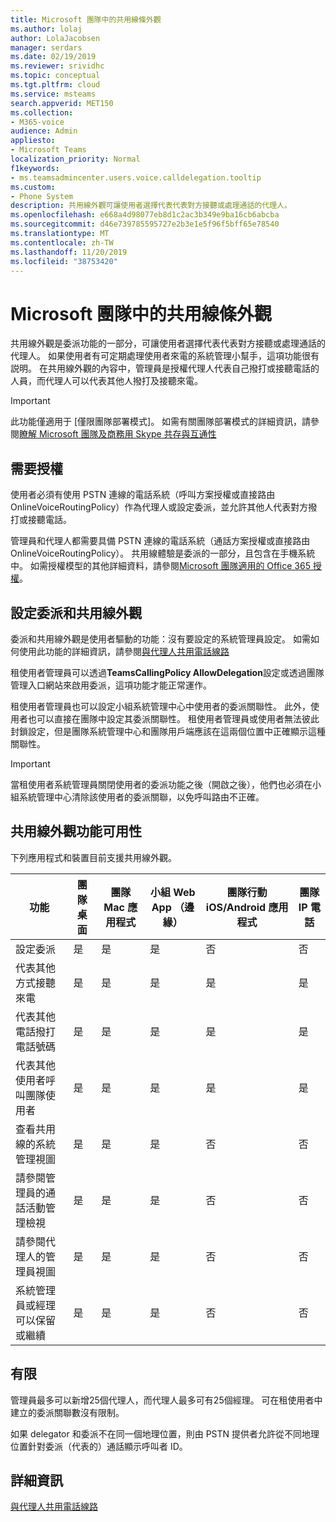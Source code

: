 ```yaml
---
title: Microsoft 團隊中的共用線條外觀
ms.author: lolaj
author: LolaJacobsen
manager: serdars
ms.date: 02/19/2019
ms.reviewer: srividhc
ms.topic: conceptual
ms.tgt.pltfrm: cloud
ms.service: msteams
search.appverid: MET150
ms.collection:
- M365-voice
audience: Admin
appliesto:
- Microsoft Teams
localization_priority: Normal
f1keywords:
- ms.teamsadmincenter.users.voice.calldelegation.tooltip
ms.custom:
- Phone System
description: 共用線外觀可讓使用者選擇代表代表對方接聽或處理通話的代理人。
ms.openlocfilehash: e668a4d98077eb8d1c2ac3b349e9ba16cb6abcba
ms.sourcegitcommit: d46e739785595727e2b3e1e5f96f5bff65e78540
ms.translationtype: MT
ms.contentlocale: zh-TW
ms.lasthandoff: 11/20/2019
ms.locfileid: "38753420"
---
```

# <a name="shared-line-appearance-in-microsoft-teams"></a>Microsoft 團隊中的共用線條外觀

共用線外觀是委派功能的一部分，可讓使用者選擇代表代表對方接聽或處理通話的代理人。 如果使用者有可定期處理使用者來電的系統管理小幫手，這項功能很有説明。 在共用線外觀的內容中，管理員是授權代理人代表自己撥打或接聽電話的人員，而代理人可以代表其他人撥打及接聽來電。

> [!IMPORTANT]
> 此功能僅適用于 [僅限團隊部署模式]。 如需有關團隊部署模式的詳細資訊，請參閱[瞭解 Microsoft 團隊及商務用 Skype 共存與互通性](teams-and-skypeforbusiness-coexistence-and-interoperability.md)

## <a name="license-required"></a>需要授權

使用者必須有使用 PSTN 連線的電話系統（呼叫方案授權或直接路由 OnlineVoiceRoutingPolicy）作為代理人或設定委派，並允許其他人代表對方撥打或接聽電話。

管理員和代理人都需要具備 PSTN 連線的電話系統（通話方案授權或直接路由 OnlineVoiceRoutingPolicy）。 共用線體驗是委派的一部分，且包含在手機系統中。 如需授權模型的其他詳細資料，請參閱[Microsoft 團隊適用的 Office 365 授權](office-365-licensing.md)。

## <a name="configuring-delegation-and-shared-line-appearance"></a>設定委派和共用線外觀

委派和共用線外觀是使用者驅動的功能：沒有要設定的系統管理員設定。 如需如何使用此功能的詳細資訊，請參閱[與代理人共用電話線路](https://support.office.com/article/share-a-phone-line-with-a-delegate-16307929-a51f-43fc-8323-3b1bf115e5a8)

租使用者管理員可以透過**TeamsCallingPolicy AllowDelegation**設定或透過團隊管理入口網站來啟用委派，這項功能才能正常運作。 

租使用者管理員也可以設定小組系統管理中心中使用者的委派關聯性。 此外，使用者也可以直接在團隊中設定其委派關聯性。 租使用者管理員或使用者無法彼此封鎖設定，但是團隊系統管理中心和團隊用戶端應該在這兩個位置中正確顯示這種關聯性。 

> [!IMPORTANT]
> 當租使用者系統管理員關閉使用者的委派功能之後（開啟之後），他們也必須在小組系統管理中心清除該使用者的委派關聯，以免呼叫路由不正確。

## <a name="shared-line-appearance-feature-availability"></a>共用線外觀功能可用性

下列應用程式和裝置目前支援共用線外觀。

| 功能 | 團隊桌面 | 團隊 Mac 應用程式 | 小組 Web App （邊緣） |團隊行動 iOS/Android 應用程式 | 團隊 IP 電話 |
|------------|---------------|---------------|----------------------|-----------------------------|----------------|
| 設定委派 | 是 | 是 | 是 | 否 | 否 |
| 代表其他方式接聽來電 | 是 | 是 | 是 | 是 | 是 |
| 代表其他電話撥打電話號碼 | 是 | 是 | 是 | 是 | 是 |
| 代表其他使用者呼叫團隊使用者 | 是 | 是 | 是 | 是 | 是 |
| 查看共用線的系統管理視圖 | 是 | 是 | 是 | 否 | 否 |
| 請參閱管理員的通話活動管理檢視 | 是 | 是 | 是 | 否 | 否 |
| 請參閱代理人的管理員視圖 | 是 | 是 | 是 | 否 | 否 |
| 系統管理員或經理可以保留或繼續 | 是 | 是 | 是 | 否 | 否 |

## <a name="limitations"></a>有限

管理員最多可以新增25個代理人，而代理人最多可有25個經理。 可在租使用者中建立的委派關聯數沒有限制。 
 
如果 delegator 和委派不在同一個地理位置，則由 PSTN 提供者允許從不同地理位置針對委派（代表的）通話顯示呼叫者 ID。 
 
## <a name="more-information"></a>詳細資訊

[與代理人共用電話線路](https://support.office.com/article/share-a-phone-line-with-a-delegate-16307929-a51f-43fc-8323-3b1bf115e5a8)
